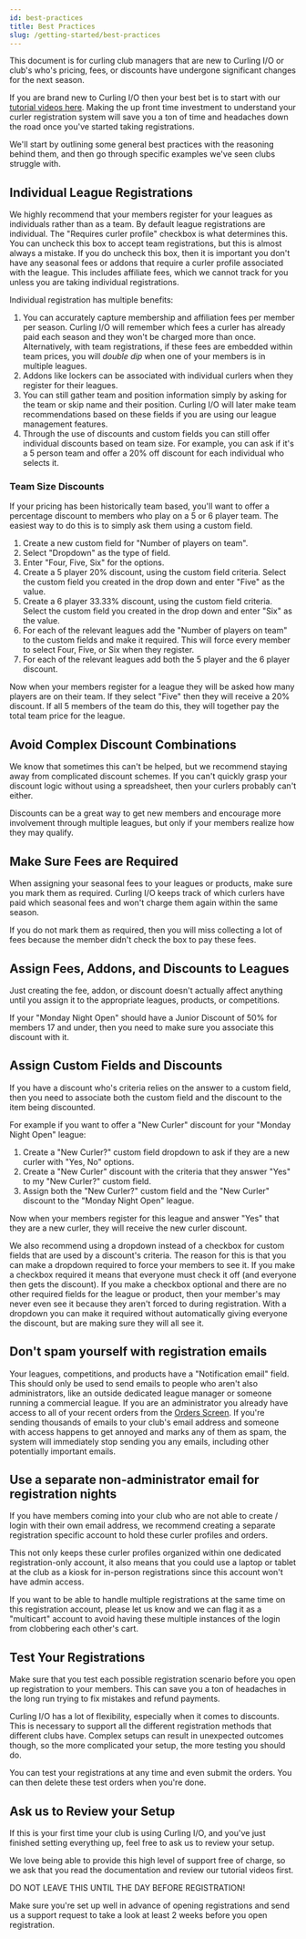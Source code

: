 ```yaml
---
id: best-practices
title: Best Practices
slug: /getting-started/best-practices
---
```


This document is for curling club managers that are new to Curling I/O or club's who's pricing, fees, or discounts have undergone significant changes for the next season.

If you are brand new to Curling I/O then your best bet is to start with our [tutorial videos here](https://www.youtube.com/playlist?list=PLewhXbqjD6VFr-WlpNC1CGEvF9UV33jLb).
Making the up front time investment to understand your curler registration system will save you a ton of time and headaches down the road once you've started taking registrations.

We'll start by outlining some general best practices with the reasoning behind them, and then go through specific examples we've seen clubs struggle with.


## Individual League Registrations

We highly recommend that your members register for your leagues as individuals rather than as a team.
By default league registrations are individual.
The "Requires curler profile" checkbox is what determines this.
You can uncheck this box to accept team registrations, but this is almost always a mistake.
If you do uncheck this box, then it is important you don't have any seasonal fees or addons that require a curler profile associated with the league.
This includes affiliate fees, which we cannot track for you unless you are taking individual registrations.

Individual registration has multiple benefits:

1. You can accurately capture membership and affiliation fees per member per season. Curling I/O will remember which fees a curler has already paid each season and they won't be charged more than once. Alternatively, with team registrations, if these fees are embedded within team prices, you will *double dip* when one of your members is in multiple leagues.
2. Addons like lockers can be associated with individual curlers when they register for their leagues.
3. You can still gather team and position information simply by asking for the team or skip name and their position. Curling I/O will later make team recommendations based on these fields if you are using our league management features.
4. Through the use of discounts and custom fields you can still offer individual discounts based on team size. For example, you can ask if it's a 5 person team and offer a 20% off discount for each individual who selects it.


### Team Size Discounts

If your pricing has been historically team based, you'll want to offer a percentage discount to members who play on a 5 or 6 player team.
The easiest way to do this is to simply ask them using a custom field.

1. Create a new custom field for "Number of players on team".
2. Select "Dropdown" as the type of field.
3. Enter "Four, Five, Six" for the options.
4. Create a 5 player 20% discount, using the custom field criteria. Select the custom field you created in the drop down and enter "Five" as the value.
5. Create a 6 player 33.33% discount, using the custom field criteria. Select the custom field you created in the drop down and enter "Six" as the value.
6. For each of the relevant leagues add the "Number of players on team" to the custom fields and make it required. This will force every member to select Four, Five, or Six when they register.
7. For each of the relevant leagues add both the 5 player and the 6 player discount.

Now when your members register for a league they will be asked how many players are on their team.
If they select "Five" then they will receive a 20% discount.
If all 5 members of the team do this, they will together pay the total team price for the league.


## Avoid Complex Discount Combinations

We know that sometimes this can't be helped, but we recommend staying away from complicated discount schemes.
If you can't quickly grasp your discount logic without using a spreadsheet, then your curlers probably can't either.

Discounts can be a great way to get new members and encourage more involvement through multiple leagues, but only if your members realize how they may qualify.


## Make Sure Fees are Required

When assigning your seasonal fees to your leagues or products, make sure you mark them as required.
Curling I/O keeps track of which curlers have paid which seasonal fees and won't charge them again within the same season.

If you do not mark them as required, then you will miss collecting a lot of fees because the member didn't check the box to pay these fees.


## Assign Fees, Addons, and Discounts to Leagues

Just creating the fee, addon, or discount doesn't actually affect anything until you assign it to the appropriate leagues, products, or competitions.

If your "Monday Night Open" should have a Junior Discount of 50% for members 17 and under, then you need to make sure you associate this discount with it.


## Assign Custom Fields and Discounts

If you have a discount who's criteria relies on the answer to a custom field, then you need to associate both the custom field and the discount to the item being discounted.

For example if you want to offer a "New Curler" discount for your "Monday Night Open" league:

1. Create a "New Curler?" custom field dropdown to ask if they are a new curler with "Yes, No" options.
2. Create a "New Curler" discount with the criteria that they answer "Yes" to my "New Curler?" custom field.
3. Assign both the "New Curler?" custom field and the "New Curler" discount to the "Monday Night Open" league.

Now when your members register for this league and answer "Yes" that they are a new curler, they will receive the new curler discount.

We also recommend using a dropdown instead of a checkbox for custom fields that are used by a discount's criteria.
The reason for this is that you can make a dropdown required to force your members to see it.
If you make a checkbox required it means that everyone must check it off (and everyone then gets the discount).
If you make a checkbox optional and there are no other required fields for the league or product, then your member's may never even see it because they aren't forced to during registration.
With a dropdown you can make it required without automatically giving everyone the discount, but are making sure they will all see it.


## Don't spam yourself with registration emails

Your leagues, competitions, and products have a "Notification email" field. This should only be used to send emails to people who aren't also administrators, like an outside dedicated league manager or someone running a commercial league.
If you are an administrator you already have access to all of your recent orders from the [Orders Screen](/docs/club-management/orders).
If you're sending thousands of emails to your club's email address and someone with access happens to get annoyed and marks any of them as spam, the system will immediately stop sending you any emails, including other potentially important emails.


## Use a separate non-administrator email for registration nights

If you have members coming into your club who are not able to create / login with their own email address, we recommend creating a separate registration specific account to hold these curler profiles and orders.

This not only keeps these curler profiles organized within one dedicated registration-only account, it also means that you could use a laptop or tablet at the club as a kiosk for in-person registrations since this account won't have admin access.

If you want to be able to handle multiple registrations at the same time on this registration account, please let us know and we can flag it as a "multicart" account to avoid having these multiple instances of the login from clobbering each other's cart.


## Test Your Registrations

Make sure that you test each possible registration scenario before you open up registration to your members.
This can save you a ton of headaches in the long run trying to fix mistakes and refund payments.

Curling I/O has a lot of flexibility, especially when it comes to discounts.
This is necessary to support all the different registration methods that different clubs have.
Complex setups can result in unexpected outcomes though, so the more complicated your setup, the more testing you should do.

You can test your registrations at any time and even submit the orders. You can then delete these test orders when you're done.

## Ask us to Review your Setup

If this is your first time your club is using Curling I/O, and you've just finished setting everything up, feel free to ask us to review your setup.

We love being able to provide this high level of support free of charge, so we ask that you read the documentation and review our tutorial videos first.

DO NOT LEAVE THIS UNTIL THE DAY BEFORE REGISTRATION!

Make sure you're set up well in advance of opening registrations and send us a support request to take a look at least 2 weeks before you open registration.

